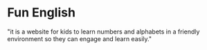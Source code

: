 # Fun English

"it is a website for kids to learn numbers and alphabets in a friendly environment so they can engage and learn easily."

